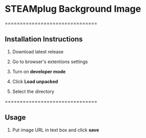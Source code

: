 # STEAMplug Background Image

===============================

## Installation Instructions

1. Download latest release

2. Go to browser's extentions settings

3. Turn on **developer mode**

4. Click **Load unpacked**

5. Select the directory

===============================

## Usage

1. Put image URL in text box and click **save**
